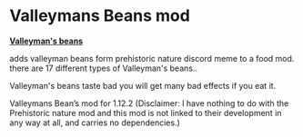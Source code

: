 # Valleymans Beans mod
[**Valleyman's beans**](https://www.curseforge.com/minecraft/mc-mods/valleymans-beans)


adds valleyman beans form prehistoric nature discord meme to a food mod. there are 17 different types of Valleyman's beans..


Valleyman's beans taste bad you will get many bad  effects if you eat it.


Valleymans Bean’s mod for 1.12.2 (Disclaimer: I have nothing to do with the Prehistoric nature mod and this mod is not linked to their development in any way at all, and carries no dependencies.)
